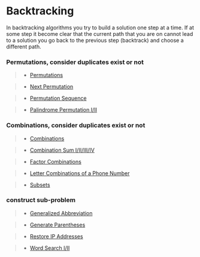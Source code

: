 # Backtracking

In backtracking algorithms you try to build a solution one step at a time. If at some step it become clear that the current path that you are on cannot lead to a solution you go back to the previous step (backtrack) and choose a different path.


### Permutations, consider duplicates exist or not

> * [Permutations](permutations.md)

> * [Next Permutation](../array/next_permutation.md)

> * [Permutation Sequence](permutation_sequence.md)

> * [Palindrome Permutation I/II](../string/palindrome_permutation.md)

### Combinations, consider duplicates exist or not

> * [Combinations](combinations.md)

> * [Combination Sum I/II/III/IV](combination_sum.md)

> * [Factor Combinations](factor_combinations.md)

> * [Letter Combinations of a Phone Number](letter_combinations_of_a_phone_number.md)

> * [Subsets](subsets.md)
 
### construct sub-problem

> * [Generalized Abbreviation](generalized_abbreviation.md)

> * [Generate Parentheses](generate_parentheses.md)

> * [Restore IP Addresses](restore_ip_addresses.md)

> * [Word Search I/II](word_search.md)
